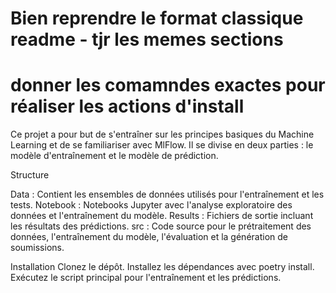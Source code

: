 # Bien reprendre le format classique readme - tjr les memes sections
# donner les comamndes exactes pour réaliser les actions d'install
Ce projet a pour but de s'entraîner sur les principes basiques du Machine Learning et de se familiariser avec MlFlow.
Il se divise en deux parties : le modèle d'entraînement et le modèle de prédiction.

Structure

Data : Contient les ensembles de données utilisés pour l'entraînement et les tests.
Notebook : Notebooks Jupyter avec l'analyse exploratoire des données et l'entraînement du modèle.                                                                                     Results : Fichiers de sortie incluant les résultats des prédictions.                                                                                                                      src : Code source pour le prétraitement des données, l'entraînement du modèle, l'évaluation et la génération de soumissions.

Installation                                                                                                                                                                           Clonez le dépôt.                                                                                                                                                                    Installez les dépendances avec poetry install.                                                                                                                                       Exécutez le script principal pour l'entraînement et les prédictions.
